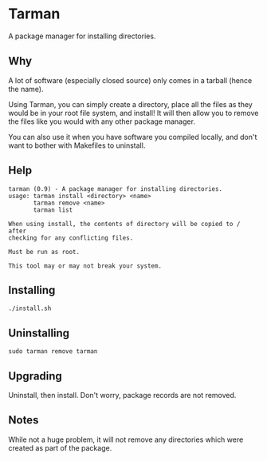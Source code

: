 # Tarman
A package manager for installing directories. 
## Why
A lot of software (especially closed source) only comes in a tarball (hence the name).

Using Tarman, you can simply create a directory, place all the files as they would be in your root file system, and install! It will then allow you to remove the files like you would with any other package manager.

You can also use it when you have software you compiled locally, and don't want to bother with Makefiles to uninstall.
## Help
```
tarman (0.9) - A package manager for installing directories.
usage: tarman install <directory> <name>
       tarman remove <name>
       tarman list

When using install, the contents of directory will be copied to / after
checking for any conflicting files.

Must be run as root.

This tool may or may not break your system.
```
## Installing
`./install.sh`
## Uninstalling
`sudo tarman remove tarman`
## Upgrading
Uninstall, then install. Don't worry, package records are not removed.
## Notes
While not a huge problem, it will not remove any directories which were created as part of the package.

